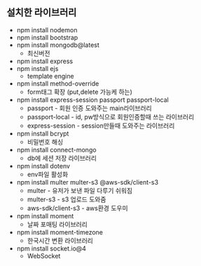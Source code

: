 ## 설치한 라이브러리

- npm install nodemon
- npm install bootstrap
- npm install mongodb@latest
    - 최신버전
- npm install express
- npm install ejs
    - template engine
- npm install method-override
    - form태그 확장 (put,delete 가능케 하는)
- npm install express-session passport passport-local
    - passport - 회원 인증 도와주는 main라이브러리
    - passport-local - id, pw방식으로 회원인증할때 쓰는 라이브러리
    - express-session - session만들때 도와주는 라이브러리
- npm install bcrypt
    - 비밀번호 해싱
- npm install connect-mongo
    - db에 세션 저장 라이브러리
- npm install dotenv
    - env파일 활성화
- npm install multer multer-s3 @aws-sdk/client-s3
    - multer - 유저가 보낸 파일 다루기 쉬워짐
    - multer-s3 - s3 업로드 도와줌
    - aws-sdk/client-s3 - aws환경 도우미
- npm install moment
    - 날짜 포매팅 라이브러리
- npm install moment-timezone
    - 한국시간 변환 라이브러리
- npm install socket.io@4
    - WebSocket
